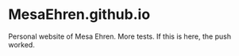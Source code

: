 # MesaEhren.github.io
Personal website of Mesa Ehren.
More tests. If this is here, the push worked.
